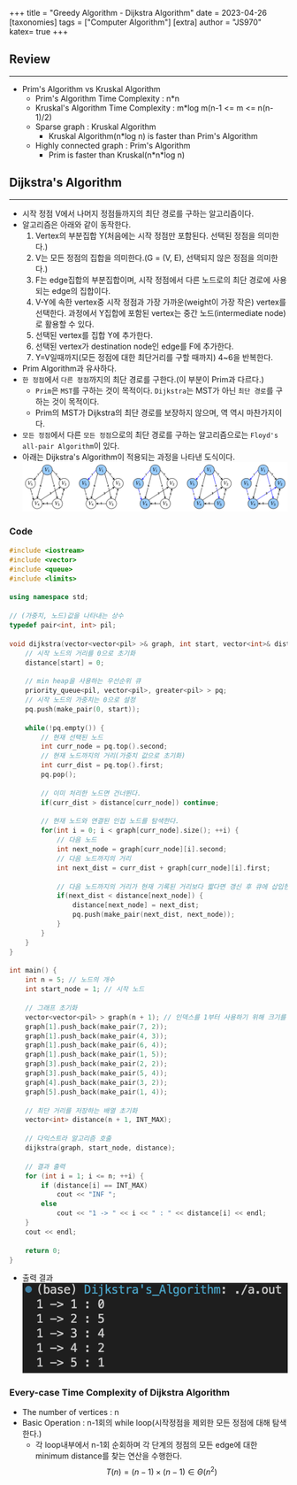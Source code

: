 +++
title = "Greedy Algorithm - Dijkstra Algorithm"
date = 2023-04-26
[taxonomies]
tags = ["Computer Algorithm"]
[extra]
author = "JS970"
katex= true
+++
## Review
---
- Prim's Algorithm vs Kruskal Algorithm
	- Prim's Algorithm Time Complexity : n\*n
	- Kruskal's Algorithm Time Complexity : m\*log m(n-1 <= m <= n(n-1)/2)
	- Sparse graph : Kruskal Algorithm
		- Kruskal Algorithm(n\*log n) is faster than Prim's Algorithm
	- Highly connected graph : Prim's Algorithm
		- Prim is faster than Kruskal(n\*n\*log n) 

## Dijkstra's Algorithm
---
- 시작 정점 V에서 나머지 정점들까지의 최단 경로를 구하는 알고리즘이다.
- 알고리즘은 아래와 같이 동작한다.
	1. Vertex의 부분집합 Y(처음에는 시작 정점만 포함된다. 선택된 정점을 의미한다.)
	2. V는 모든 정점의 집합을 의미한다.(G = (V, E), 선택되지 않은 정점을 의미한다.)
	3. F는 edge집합의 부분집합이며, 시작 정점에서 다른 노드로의 최단 경로에 사용되는 edge의 집합이다.
	4. V-Y에 속한 vertex중 시작 정점과 가장 가까운(weight이 가장 작은) vertex를 선택한다. 과정에서 Y집합에 포함된 vertex는 중간 노드(intermediate node)로 활용할 수 있다.
	5. 선택된 vertex를 집합 Y에 추가한다.
	6. 선택된 vertex가 destination node인 edge를 F에 추가한다.
	7. Y=V일때까지(모든 정점에 대한 최단거리를 구할 때까지) 4~6을 반복한다.
- Prim Algorithm과 유사하다.
- `한 정점`에서 `다른 정점`까지의 최단 경로를 구한다.(이 부분이 Prim과 다르다.)
	- `Prim`은 `MST`를 구하는 것이 목적이다. `Dijkstra`는 MST가 아닌 `최단 경로`를 구하는 것이 목적이다.
	- Prim의 MST가 Dijkstra의 최단 경로를 보장하지 않으며, 역 역시 마찬가지이다.
- `모든 정점`에서 다른 `모든 정점`으로의 최단 경로를 구하는 알고리즘으로는 `Floyd's all-pair Algorithm`이 있다.
- 아래는 Dijkstra's Algorithm이 적용되는 과정을 나타낸 도식이다.![Dijkstra's Algorithm](/image/Algorithm/dijkstra.png)

### Code
```C++
#include <iostream>
#include <vector>
#include <queue>
#include <limits>
 
using namespace std;
 
// (가중치, 노드)값을 나타내는 상수
typedef pair<int, int> pil;
 
void dijkstra(vector<vector<pil> >& graph, int start, vector<int>& distance) {
    // 시작 노드의 거리를 0으로 초기화
    distance[start] = 0;
 
    // min heap을 사용하는 우선순위 큐
    priority_queue<pil, vector<pil>, greater<pil> > pq;
    // 시작 노드의 가중치는 0으로 설정
    pq.push(make_pair(0, start));
 
    while(!pq.empty()) {
        // 현재 선택된 노드
        int curr_node = pq.top().second;
        // 현재 노드까지의 거리(가중치 값으로 초기화)
        int curr_dist = pq.top().first;
        pq.pop();
 
        // 이미 처리한 노드면 건너뛴다.
        if(curr_dist > distance[curr_node]) continue;
 
        // 현재 노드와 연결된 인접 노드를 탐색한다.
        for(int i = 0; i < graph[curr_node].size(); ++i) {
            // 다음 노드
            int next_node = graph[curr_node][i].second;
            // 다음 노드까지의 거리
            int next_dist = curr_dist + graph[curr_node][i].first;
 
            // 다음 노드까지의 거리가 현재 기록된 거리보다 짧다면 갱신 후 큐에 삽입한다.
            if(next_dist < distance[next_node]) {
                distance[next_node] = next_dist;
                pq.push(make_pair(next_dist, next_node));
            }
        }
    }
}
 
int main() {
    int n = 5; // 노드의 개수
    int start_node = 1; // 시작 노드
 
    // 그래프 초기화
    vector<vector<pil> > graph(n + 1); // 인덱스를 1부터 사용하기 위해 크기를 n+1로 설정
    graph[1].push_back(make_pair(7, 2));
    graph[1].push_back(make_pair(4, 3));
    graph[1].push_back(make_pair(6, 4));
    graph[1].push_back(make_pair(1, 5));
    graph[3].push_back(make_pair(2, 2));
    graph[3].push_back(make_pair(5, 4));
    graph[4].push_back(make_pair(3, 2));
    graph[5].push_back(make_pair(1, 4));
 
    // 최단 거리를 저장하는 배열 초기화
    vector<int> distance(n + 1, INT_MAX);
 
    // 다익스트라 알고리즘 호출
    dijkstra(graph, start_node, distance);
 
    // 결과 출력
    for (int i = 1; i <= n; ++i) {
        if (distance[i] == INT_MAX)
            cout << "INF ";
        else
            cout << "1 -> " << i << " : " << distance[i] << endl;
    }
    cout << endl;
 
    return 0;
}
```
- 출력 결과            ![Dijkstra's Algorithm Result](/image/Algorithm/dijkstra_result.png)

### Every-case Time Complexity of Dijkstra Algorithm
- The number of vertices : n
- Basic Operation : n-1회의 while loop(시작정점을 제외한 모든 정점에 대해 탐색한다.)
	- 각 loop내부에서 n-1회 순회하며 각 단계의 정점의 모든 edge에 대한 minimum distance를 찾는 연산을 수행한다.
$$T(n) = (n-1)\times (n-1) \in \Theta(n^2)$$


